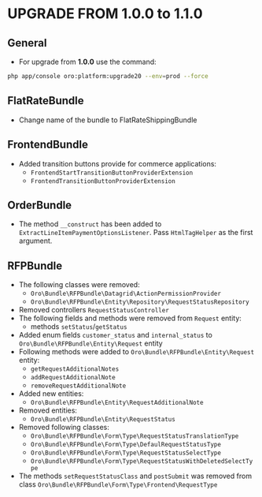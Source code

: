 UPGRADE FROM 1.0.0 to 1.1.0
===========================

General
-------
* For upgrade from **1.0.0** use the command:
```bash
php app/console oro:platform:upgrade20 --env=prod --force
```

FlatRateBundle
--------------
- Change name of the bundle to FlatRateShippingBundle

FrontendBundle
--------------
* Added transition buttons provide for commerce applications:
    - `FrontendStartTransitionButtonProviderExtension`
    - `FrontendTransitionButtonProviderExtension`

OrderBundle
-----------
* The method `__construct` has been added to `ExtractLineItemPaymentOptionsListener`. Pass `HtmlTagHelper` as the first argument.

RFPBundle
---------
* The following classes were removed:
    - `Oro\Bundle\RFPBundle\Datagrid\ActionPermissionProvider`
    - `Oro\Bundle\RFPBundle\Entity\Repository\RequestStatusRepository`
* Removed controllers `RequestStatusController`
* The following fields and methods were removed from `Request` entity:
    - methods `setStatus`/`getStatus`
* Added enum fields `customer_status` and `internal_status` to `Oro\Bundle\RFPBundle\Entity\Request` entity
* Following methods were added to `Oro\Bundle\RFPBundle\Entity\Request` entity:
    - `getRequestAdditionalNotes`
    - `addRequestAdditionalNote`
    - `removeRequestAdditionalNote`
* Added new entities:
    - `Oro\Bundle\RFPBundle\Entity\RequestAdditionalNote`
* Removed entities:
    - `Oro\Bundle\RFPBundle\Entity\RequestStatus`
* Removed following classes:
    - `Oro\Bundle\RFPBundle\Form\Type\RequestStatusTranslationType`
    - `Oro\Bundle\RFPBundle\Form\Type\DefaulRequestStatusType`
    - `Oro\Bundle\RFPBundle\Form\Type\RequestStatusSelectType`
    - `Oro\Bundle\RFPBundle\Form\Type\RequestStatusWithDeletedSelectType`
* The methods `setRequestStatusClass` and `postSubmit` was removed from class `Oro\Bundle\RFPBundle\Form\Type\Frontend\RequestType`

